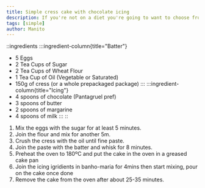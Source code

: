 ```yaml
---
title: Simple cress cake with chocolate icing
description: If you're not on a diet you're going to want to choose from the saturated oil. Pretty diabetic recipe but delicious cake and dessert.
tags: [simple]
author: Manito
---
```


::ingredients
:::ingredient-column{title="Batter"}
- 5 Eggs
- 2 Tea Cups of Sugar
- 2 Tea Cups of Wheat Flour
- 1 Tea Cup of Oil (Vegetable or Saturated)
- 150g of cress (or a whole prepackaged package)
:::
:::ingredient-column{title="Icing"}
- 4 spoons of chocolate (Pantagruel pref)
- 3 spoons of butter
- 2 spoons of margarine
- 4 spoons of milk
:::
::

1. Mix the eggs with the sugar for at least 5 minutes.
2. Join the flour and mix for another 5m.
3. Crush the cress with the oil until fine paste.
4. Join the paste with the batter and whisk for 8 minutes.
5. Preheat the oven to 180ºC and put the cake in the oven in a greased cake pan
6. Join the icing igridients in banho-maria for 4mins then start mixing, pour on the cake once done
7. Remove the cake from the oven after about 25-35 minutes.
